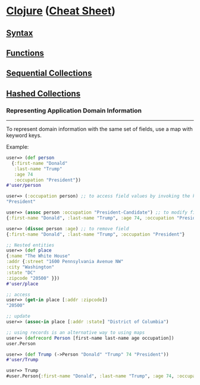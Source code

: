 # <a href="./README.md">Clojure</a> (<a href="https://clojure.org/api/cheatsheet">Cheat Sheet</a>)

## <a href="./Syntax.md">Syntax</a>

## <a href="./Functions.md">Functions</a>

## <a href="./Sequential_Collections.md">Sequential Collections</a>

## <a href="./Hashed_Collections.md">Hashed Collections</a>

### Representing Application Domain Information

<hr>

To represent domain information with the same set of fields, use a map with keyword keys.

Example:
```Clojure
user=> (def person
  {:first-name "Donald"
   :last-name "Trump"
   :age 74
   :occupation "President"})
#'user/person

user=> (:occupation person) ;; to access field values by invoking the keyword as functions
"President"

user=> (assoc person :occupation "President-Candidate") ;; to modify field
{:first-name "Donald", :last-name "Trump", :age 74, :occupation "President-Candidate"}

user=> (dissoc person :age) ;; to remove field
{:first-name "Donald", :last-name "Trump", :occupation "President"}

;; Nested entities
user=> (def place
{:name "The White House"
:addr {:street "1600 Pennsylvania Avenue NW"
:city "Washington"
:state "DC"
:zipcode "20500" }})
#'user/place

;; access
user=> (get-in place [:addr :zipcode])
"20500"

;; update
user=> (assoc-in place [:addr :state] "District of Columbia")

;; using records is an alternative way to using maps
user=> (defrecord Person [first-name last-name age occupation])
user.Person

user=> (def Trump (->Person "Donald" "Trump" 74 "President"))   
#'user/Trump

user=> Trump
#user.Person{:first-name "Donald", :last-name "Trump", :age 74, :occupation "President"}
```


